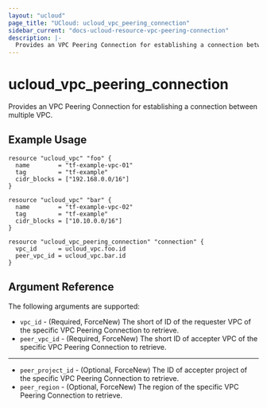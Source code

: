 ```yaml
---
layout: "ucloud"
page_title: "UCloud: ucloud_vpc_peering_connection"
sidebar_current: "docs-ucloud-resource-vpc-peering-connection"
description: |-
  Provides an VPC Peering Connection for establishing a connection between multiple VPC.
---
```


# ucloud_vpc_peering_connection

Provides an VPC Peering Connection for establishing a connection between multiple VPC.

## Example Usage

```hcl
resource "ucloud_vpc" "foo" {
  name        = "tf-example-vpc-01"
  tag         = "tf-example"
  cidr_blocks = ["192.168.0.0/16"]
}

resource "ucloud_vpc" "bar" {
  name        = "tf-example-vpc-02"
  tag         = "tf-example"
  cidr_blocks = ["10.10.0.0/16"]
}

resource "ucloud_vpc_peering_connection" "connection" {
  vpc_id      = ucloud_vpc.foo.id
  peer_vpc_id = ucloud_vpc.bar.id
}
```

## Argument Reference

The following arguments are supported:

* `vpc_id` - (Required, ForceNew) The short of ID of the requester VPC of the specific VPC Peering Connection to retrieve.
* `peer_vpc_id` - (Required, ForceNew) The short ID of accepter VPC of the specific VPC Peering Connection to retrieve.

- - -

* `peer_project_id` - (Optional, ForceNew) The ID of accepter project of the specific VPC Peering Connection to retrieve.
* `peer_region` - (Optional, ForceNew) The region of the specific VPC Peering Connection to retrieve.